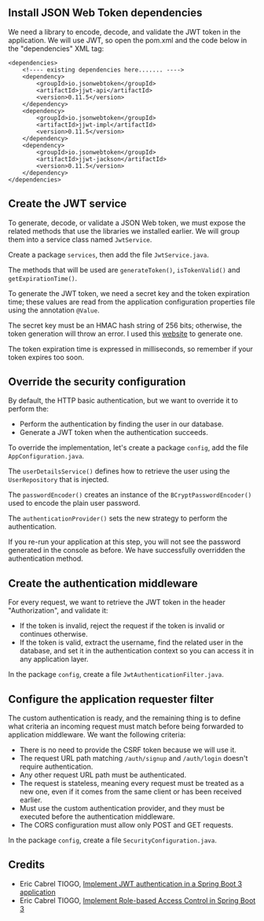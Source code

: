 ## Install JSON Web Token dependencies

We need a library to encode, decode, and validate the JWT token in the application. We will use JWT, so open the pom.xml and the code below in the "dependencies" XML tag:

    <dependencies>
        <!---- existing dependencies here....... ---->
        <dependency>
            <groupId>io.jsonwebtoken</groupId>
            <artifactId>jjwt-api</artifactId>
            <version>0.11.5</version>
        </dependency>
        <dependency>
            <groupId>io.jsonwebtoken</groupId>
            <artifactId>jjwt-impl</artifactId>
            <version>0.11.5</version>
        </dependency>
        <dependency>
            <groupId>io.jsonwebtoken</groupId>
            <artifactId>jjwt-jackson</artifactId>
            <version>0.11.5</version>
        </dependency>
    </dependencies>

## Create the JWT service

To generate, decode, or validate a JSON Web token, we must expose the related methods that use the libraries we installed earlier. We will group them into a service class named `JwtService`.

Create a package `services`, then add the file `JwtService.java`.

The methods that will be used are `generateToken()`, `isTokenValid()` and `getExpirationTime()`.

To generate the JWT token, we need a secret key and the token expiration time; these values are read from the application configuration properties file using the annotation `@Value`.

The secret key must be an HMAC hash string of 256 bits; otherwise, the token generation will throw an error. I used this [website](https://www.devglan.com/online-tools/hmac-sha256-online) to generate one.

The token expiration time is expressed in milliseconds, so remember if your token expires too soon.

## Override the security configuration

By default, the HTTP basic authentication, but we want to override it to perform the:

* Perform the authentication by finding the user in our database.
* Generate a JWT token when the authentication succeeds.

To override the implementation, let's create a package `config`, add the file `AppConfiguration.java`.

The `userDetailsService()` defines how to retrieve the user using the `UserRepository` that is injected.

The `passwordEncoder()` creates an instance of the `BCryptPasswordEncoder()` used to encode the plain user password.

The `authenticationProvider()` sets the new strategy to perform the authentication.

If you re-run your application at this step, you will not see the password generated in the console as before. We have successfully overridden the authentication method.

## Create the authentication middleware

For every request, we want to retrieve the JWT token in the header "Authorization", and validate it:

* If the token is invalid, reject the request if the token is invalid or continues otherwise.
* If the token is valid, extract the username, find the related user in the database, and set it in the authentication context so you can access it in any application layer.

In the package `config`, create a file `JwtAuthenticationFilter.java`.

## Configure the application requester filter

The custom authentication is ready, and the remaining thing is to define what criteria an incoming request must match before being forwarded to application middleware. We want the following criteria:

* There is no need to provide the CSRF token because we will use it.
* The request URL path matching `/auth/signup` and `/auth/login` doesn't require authentication.
* Any other request URL path must be authenticated.
* The request is stateless, meaning every request must be treated as a new one, even if it comes from the same client or has been received earlier.
* Must use the custom authentication provider, and they must be executed before the authentication middleware.
* The CORS configuration must allow only POST and GET requests.

In the package `config`, create a file `SecurityConfiguration.java`.

## Credits

* Eric Cabrel TIOGO, [Implement JWT authentication in a Spring Boot 3 application](https://blog.tericcabrel.com/jwt-authentication-springboot-spring-security/)
* Eric Cabrel TIOGO, [Implement Role-based Access Control in Spring Boot 3](https://blog.tericcabrel.com/role-base-access-control-spring-boot/)